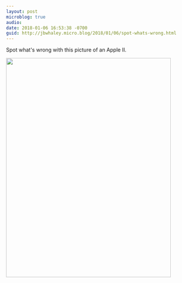 ```yaml
---
layout: post
microblog: true
audio: 
date: 2018-01-06 16:53:38 -0700
guid: http://jbwhaley.micro.blog/2018/01/06/spot-whats-wrong.html
---
```

Spot what's wrong with this picture of an Apple II. 

<img src="http://www.jarrodwhaley.com/uploads/2018/6a4b2e0386.jpg" width="450" height="600" />
